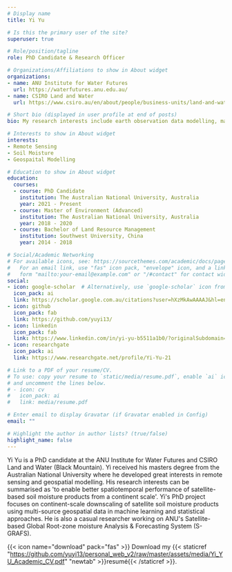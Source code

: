 ```yaml
---
# Display name
title: Yi Yu

# Is this the primary user of the site?
superuser: true

# Role/position/tagline
role: PhD Candidate & Research Officer

# Organizations/Affiliations to show in About widget
organizations:
- name: ANU Institute for Water Futures
  url: https://waterfutures.anu.edu.au/
- name: CSIRO Land and Water
  url: https://www.csiro.au/en/about/people/business-units/land-and-water

# Short bio (displayed in user profile at end of posts)
bio: My research interests include earth observation data modelling, machine learning and data assimilation.

# Interests to show in About widget
interests:
- Remote Sensing
- Soil Moisture
- Geospaital Modelling

# Education to show in About widget
education:
  courses:
  - course: PhD Candidate
    institution: The Australian National University, Australia
    year: 2021 - Present
  - course: Master of Environment (Advanced)
    institution: The Australian National University, Australia
    year: 2018 - 2020
  - course: Bachelor of Land Resource Management
    institution: Southwest University, China
    year: 2014 - 2018

# Social/Academic Networking
# For available icons, see: https://sourcethemes.com/academic/docs/page-builder/#icons
#   For an email link, use "fas" icon pack, "envelope" icon, and a link in the
#   form "mailto:your-email@example.com" or "/#contact" for contact widget.
social:
- icon: google-scholar  # Alternatively, use `google-scholar` icon from `ai` icon pack
  icon_pack: ai
  link: https://scholar.google.com.au/citations?user=hXzMkAwAAAAJ&hl=en/
- icon: github
  icon_pack: fab
  link: https://github.com/yuyi13/
- icon: linkedin
  icon_pack: fab
  link: https://www.linkedin.com/in/yi-yu-b5511a1b0/?originalSubdomain=au
- icon: researchgate
  icon_pack: ai
  link: https://www.researchgate.net/profile/Yi-Yu-21

# Link to a PDF of your resume/CV.
# To use: copy your resume to `static/media/resume.pdf`, enable `ai` icons in `params.toml`, 
# and uncomment the lines below.
# - icon: cv
#   icon_pack: ai
#   link: media/resume.pdf

# Enter email to display Gravatar (if Gravatar enabled in Config)
email: ""

# Highlight the author in author lists? (true/false)
highlight_name: false
---
```


Yi Yu is a PhD candidate at the ANU Institute for Water Futures and CSIRO Land and Water (Black Mountain). Yi received his masters degree from the Australian National University where he developed great interests in remote sensing and geospatial modelling. His research interests can be summarised as 'to enable better spatiotemporal performance of satellite-based soil moisture products from a continent scale'. Yi's PhD project focuses on continent-scale downscaling of satellite soil moisture products using multi-source geospatial data in machine learning and statistical approaches. He is also a casual researcher working on ANU's Satellite-based Global Root-zone moisture Analysis & Forecasting System (S-GRAFS).

{{< icon name="download" pack="fas" >}} Download my {{< staticref "https://github.com/yuyi13/personal_web_v2/raw/master/assets/media/Yi_YU_Academic_CV.pdf" "newtab" >}}resumé{{< /staticref >}}.
